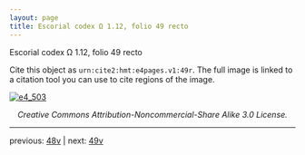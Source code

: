 ```yaml
---
layout: page
title: Escorial codex Ω 1.12, folio 49 recto
---
```


Escorial codex Ω 1.12, folio 49 recto

Cite this object as `urn:cite2:hmt:e4pages.v1:49r`.  The full image is linked to a citation tool you can use to cite regions of the image.

[![e4_503](http://www.homermultitext.org/iipsrv?IIIF=/project/homer/pyramidal/deepzoom/hmt/e4img/2017a/e4_503.tif/full/800,/0/default.jpg)](http://www.homermultitext.org/ict2/?urn=urn:cite2:hmt:e4img.2017a:e4_503) 

<p style="text-align: center; font-style: italic;">Creative Commons Attribution-Noncommercial-Share Alike 3.0 License.</p>

---

previous: [48v](../48v/) | next: [49v](../49v/)